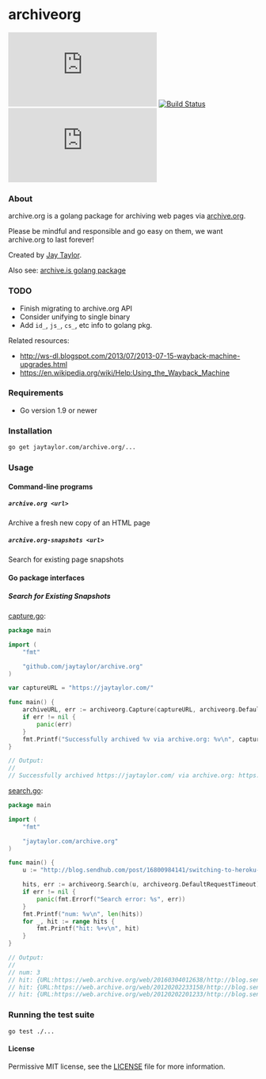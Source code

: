 # archiveorg

[![Documentation](https://godoc.org/github.com/jaytaylor/archive.org?status.svg)](https://godoc.org/github.com/jaytaylor/archive.org)
[![Build Status](https://travis-ci.org/jaytaylor/archive.org.svg?branch=master)](https://travis-ci.org/jaytaylor/archiveorg)
[![Report Card](https://goreportcard.com/badge/github.com/jaytaylor/archive.org)](https://goreportcard.com/report/github.com/jaytaylor/archive.org)

### About

archive.org is a golang package for archiving web pages via [archive.org](https://web.archive.org).

Please be mindful and responsible and go easy on them, we want archive.org to last forever!

Created by [Jay Taylor](https://jaytaylor.com/).

Also see: [archive.is golang package](https://jaytaylor.com/archive.is)

### TODO

* Finish migrating to archive.org API
* Consider unifying to single binary
* Add `id_`, `js_`, `cs_`, etc info to golang pkg.

Related resources:

* http://ws-dl.blogspot.com/2013/07/2013-07-15-wayback-machine-upgrades.html
* https://en.wikipedia.org/wiki/Help:Using_the_Wayback_Machine

### Requirements

* Go version 1.9 or newer

### Installation

```bash
go get jaytaylor.com/archive.org/...
```

### Usage

#### Command-line programs

##### `archive.org <url>`

Archive a fresh new copy of an HTML page

##### `archive.org-snapshots <url>`

Search for existing page snapshots

#### Go package interfaces

##### Search for Existing Snapshots

[capture.go](_examples/capture/capture.go):

```go
package main

import (
	"fmt"

	"github.com/jaytaylor/archive.org"
)

var captureURL = "https://jaytaylor.com/"

func main() {
	archiveURL, err := archiveorg.Capture(captureURL, archiveorg.DefaultRequestTimeout)
	if err != nil {
		panic(err)
	}
	fmt.Printf("Successfully archived %v via archive.org: %v\n", captureURL, archiveURL)
}

// Output:
//
// Successfully archived https://jaytaylor.com/ via archive.org: https://archive.is/i2PiW
```


[search.go](_examples/search/search.go):

```go
package main

import (
    "fmt"

    "jaytaylor.com/archive.org"
)

func main() {
    u := "http://blog.sendhub.com/post/16800984141/switching-to-heroku-a-django-app-story"

    hits, err := archiveorg.Search(u, archiveorg.DefaultRequestTimeout)
    if err != nil {
        panic(fmt.Errorf("Search error: %s", err))
    }
    fmt.Printf("num: %v\n", len(hits))
    for _, hit := range hits {
        fmt.Printf("hit: %+v\n", hit)
    }
}

// Output:
//
// num: 3
// hit: {URL:https://web.archive.org/web/20160304012638/http://blog.sendhub.com/post/16800984141/switching-to-heroku-a-django-app-story Reason:webwidecrawlhackernews00000hackernews StatusCode:301 Timestamp:2016-03-04 01:26:38 +0000 UTC}
// hit: {URL:https://web.archive.org/web/20120202233158/http://blog.sendhub.com/post/16800984141/switching-to-heroku-a-django-app-story Reason:alexacrawls StatusCode:200 Timestamp:2012-02-02 23:31:58 +0000 UTC}
// hit: {URL:https://web.archive.org/web/20120202201233/http://blog.sendhub.com/post/16800984141/switching-to-heroku-a-django-app-story Reason:alexacrawls StatusCode:200 Timestamp:2012-02-02 20:12:33 +0000 UTC}
```

### Running the test suite

    go test ./...

#### License

Permissive MIT license, see the [LICENSE](LICENSE) file for more information.
